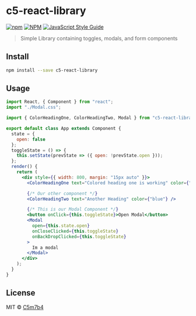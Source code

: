 # c5-react-library

[![npm](https://img.shields.io/badge/npm-v0.10.0-orange)](https://www.npmjs.com/package/c5-react-library)
[![NPM](https://img.shields.io/npm/v/c5-react-library.svg)](https://www.npmjs.com/package/c5-react-library)
[![JavaScript Style Guide](https://img.shields.io/badge/code_style-standard-brightgreen.svg)](https://standardjs.com)

> Simple Library containing toggles, modals, and form components

## Install

```bash
npm install --save c5-react-library
```

## Usage

```jsx
import React, { Component } from "react";
import "./Modal.css";

import { ColorHeadingOne, ColorHeadingTwo, Modal } from "c5-react-library";

export default class App extends Component {
  state = {
    open: false
  };
  toggleState = () => {
    this.setState(prevState => ({ open: !prevState.open }));
  };
  render() {
    return (
      <div style={{ width: 800, margin: "15px auto" }}>
        <ColorHeadingOne text="Colored heading one is working" color={"red"} />

        {/* Our other component */}
        <ColorHeadingTwo text="Another Heading" color={"blue"} />

        {/* This is our Modal Component */}
        <button onClick={this.toggleState}>Open Modal</button>
        <Modal
          open={this.state.open}
          onCloseClicked={this.toggleState}
          onBackDropClicked={this.toggleState}
        >
          Im a modal
        </Modal>
      </div>
    );
  }
}
```

## License

MIT © [C5m7b4](https://github.com/C5m7b4)
